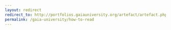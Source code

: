 ```yaml
---
layout: redirect
redirect_to: http://portfolios.gaiauniversity.org/artefact/artefact.php?artefact=23718&view=3977&block=24820
permalink: /gaia-university/how-to-read
---
```

